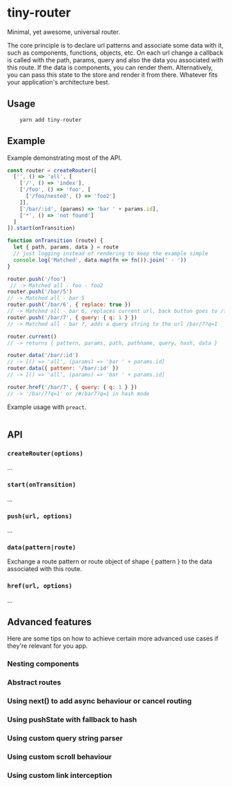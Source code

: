 # tiny-router

Minimal, yet awesome, universal router.

The core principle is to declare url patterns and associate some data with it, such as components, functions, objects, etc. On each url change a callback is called with the path, params, query and also the data you associated with this route. If the data is components, you can render them. Alternatively, you can pass this state to the store and render it from there. Whatever fits your application's architecture best.

## Usage

        yarn add tiny-router

## Example

Example demonstrating most of the API.

```js
const router = createRouter([
  ['', () => 'all', [
    ['/', () => 'index'],
    ['/foo', () => 'foo', [
      ['/foo/nested', () => 'foo2']
    ]],
    ['/bar/:id', (params) => 'bar ' + params.id],
    ['*', () => 'not found']
  ]
]).start(onTransition)

function onTransition (route) {
  let { path, params, data } = route
  // just logging instead of rendering to keep the example simple
  console.log('Matched', data.map(fn => fn()).join(' - '))
}

router.push('/foo')
 // -> Matched all - foo - foo2
router.push('/bar/5')
// -> Matched all - bar 5
router.push('/bar/6', { replace: true })
// -> Matched all - bar 6, replaces current url, back button goes to /foo
router.push('/bar/7', { query: { q: 1 } })
// -> Matched all - bar 7, adds a query string to the url /bar/7?q=1

router.current()
// -> returns { pattern, params, path, pathname, query, hash, data }

router.data('/bar/:id')
// -> [() => 'all', (params) => 'bar ' + params.id]
router.data({ pattenr: '/bar/:id' })
// -> [() => 'all', (params) => 'bar ' + params.id]

router.href('/bar/7', { query: { q: 1 } })
// -> '/bar/7?q=1' or /#/bar7?q=1 in hash mode
```

Example usage with `preact`.

```js

```

## API

### `createRouter(options)`

...

### `start(onTransition)`

...

### `push(url, options)`

...

### `data(pattern|route)`

Exchange a route pattern or route object of shape { pattern } to the data associated with this route.

### `href(url, options)`

...

## Advanced features

Here are some tips on how to achieve certain more advanced use cases if they're relevant for you app.

### Nesting components

### Abstract routes

### Using next() to add async behaviour or cancel routing

### Using pushState with fallback to hash

### Using custom query string parser

### Using custom scroll behaviour

### Using custom link interception
